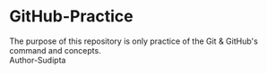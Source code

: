# GitHub-Practice
The purpose of this repository is only practice of the Git &amp; GitHub's command and concepts.
<br>
Author-Sudipta
